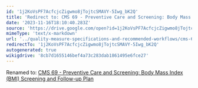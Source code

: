 ```yaml
---
id: '1j2KoVsPF7AcfcjcZigwmo8jTojtcSMAVY-5Iwg_bK2Q'
title: 'Redirect to: CMS 69 - Preventive Care and Screening: Body Mass Index (BMI) Screening and Follow-up Plan'
date: '2023-11-16T18:10:40.283Z'
source: 'https://drive.google.com/open?id=1j2KoVsPF7AcfcjcZigwmo8jTojtcSMAVY-5Iwg_bK2Q'
mimeType: 'text/x-markdown'
url: '../quality-measure-specifications-and-recommended-workflows/cms-69-preventive-care-and-screening-body-mass-index-bmi-screening-and-follow-up-plan.md'
redirectTo: '1j2KoVsPF7AcfcjcZigwmo8jTojtcSMAVY-5Iwg_bK2Q'
autogenerated: true
wikigdrive: '8cb7d1655146bef4a73c283dab1861495e6fce27'
---
```

Renamed to: [CMS 69 - Preventive Care and Screening: Body Mass Index (BMI) Screening and Follow-up Plan](../quality-measure-specifications-and-recommended-workflows/cms-69-preventive-care-and-screening-body-mass-index-bmi-screening-and-follow-up-plan.md)
